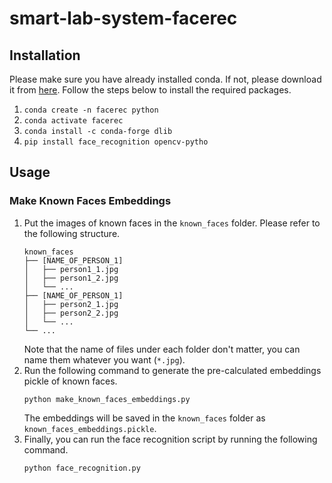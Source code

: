 # smart-lab-system-facerec

## Installation
Please make sure you have already installed conda. If not, please download it from [here](https://www.anaconda.com/products/distribution).
Follow the steps below to install the required packages.
1. `conda create -n facerec python`
2. `conda activate facerec`
3. `conda install -c conda-forge dlib`
4. `pip install face_recognition opencv-pytho`

## Usage
### Make Known Faces Embeddings
1. Put the images of known faces in the `known_faces` folder. Please refer to the following structure.
    ```
    known_faces
    ├── [NAME_OF_PERSON_1]
    │   ├── person1_1.jpg
    │   ├── person1_2.jpg
    │   └── ...
    ├── [NAME_OF_PERSON_1]
    │   ├── person2_1.jpg
    │   ├── person2_2.jpg
    │   └── ...
    └── ...
    ```
    Note that the name of files under each folder don't matter, you can name them whatever you want (`*.jpg`).
2. Run the following command to generate the pre-calculated embeddings pickle of known faces.
    ```
    python make_known_faces_embeddings.py
    ```
    The embeddings will be saved in the `known_faces` folder as `known_faces_embeddings.pickle`.
3. Finally, you can run the face recognition script by running the following command.
    ```
    python face_recognition.py
    ```
